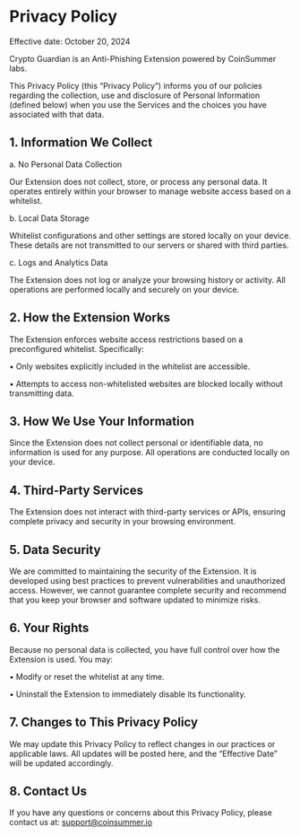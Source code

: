 # Privacy Policy

Effective date: October 20, 2024

Crypto Guardian is an Anti-Phishing Extension powered by CoinSummer labs.

This Privacy Policy (this “Privacy Policy”) informs you of our policies regarding the collection, use and disclosure of Personal Information (defined below) when you use the Services and the choices you have associated with that data.

## 1. Information We Collect  

a. No Personal Data Collection

Our Extension does not collect, store, or process any personal data. It operates entirely within your browser to manage website access based on a whitelist.

b. Local Data Storage

Whitelist configurations and other settings are stored locally on your device. These details are not transmitted to our servers or shared with third parties.

c. Logs and Analytics Data

The Extension does not log or analyze your browsing history or activity. All operations are performed locally and securely on your device.

## 2. How the Extension Works  

The Extension enforces website access restrictions based on a preconfigured whitelist. Specifically:

• Only websites explicitly included in the whitelist are accessible.

• Attempts to access non-whitelisted websites are blocked locally without transmitting data.

## 3. How We Use Your Information

Since the Extension does not collect personal or identifiable data, no information is used for any purpose. All operations are conducted locally on your device.

## 4. Third-Party Services

The Extension does not interact with third-party services or APIs, ensuring complete privacy and security in your browsing environment.

## 5. Data Security  

We are committed to maintaining the security of the Extension. It is developed using best practices to prevent vulnerabilities and unauthorized access. However, we cannot guarantee complete security and recommend that you keep your browser and software updated to minimize risks.

## 6. Your Rights  

Because no personal data is collected, you have full control over how the Extension is used. You may:

• Modify or reset the whitelist at any time.

• Uninstall the Extension to immediately disable its functionality.

## 7. Changes to This Privacy Policy  

We may update this Privacy Policy to reflect changes in our practices or applicable laws. All updates will be posted here, and the “Effective Date” will be updated accordingly.

## 8. Contact Us  

If you have any questions or concerns about this Privacy Policy, please contact us at: <support@coinsummer.io>
